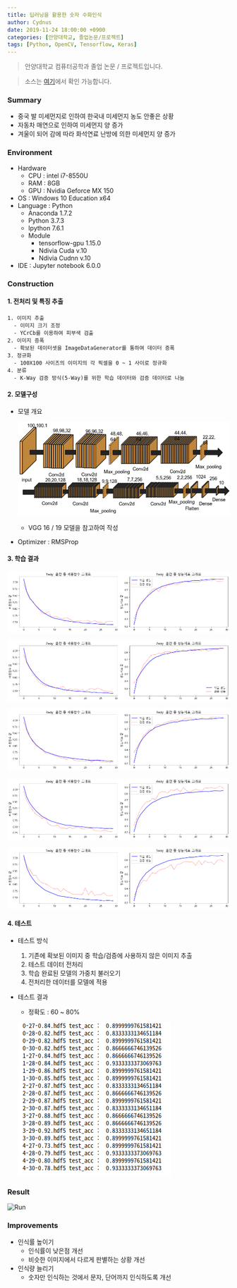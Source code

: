 ```yaml
---
title: 딥러닝을 활용한 숫자 수화인식
author: Cydnus
date: 2019-11-24 18:00:00 +0900
categories: [안양대학교, 졸업논문/프로젝트]
tags: [Python, OpenCV, Tensorflow, Keras]
---
```


> 안양대학교 컴퓨터공학과 졸업 논문 / 프로젝트입니다.

> 소스는 [여기](https://github.com/Cydnus/Study_files/tree/main/Certificated_Programs/%EC%BB%B4%ED%93%A8%ED%84%B0%EA%B3%B5%ED%95%99%EA%B3%BC/%EC%88%AB%EC%9E%90%EC%88%98%ED%99%94%EC%9D%B8%EC%8B%9D)에서 확인 가능합니다.

### Summary

- 중국 발 미세먼지로 인하여 한국내 미세먼지 농도 안좋은 상황
- 자동차 매연으로 인하여 미세먼지 양 증가
- 겨울이 되어 감에 따라 화석연료 난방에 의한 미세먼지 양 증가

### Environment

- Hardware
  - CPU : intel i7-8550U
  - RAM : 8GB
  - GPU : Nvidia Geforce MX 150
- OS : Windows 10 Education x64
- Language : Python
  - Anaconda 1.7.2
  - Python 3.7.3
  - Ipython 7.6.1
  - Module
    - tensorflow-gpu 1.15.0
    - Ndivia Cuda v.10
    - Ndivia Cudnn v.10
- IDE : Jupyter notebook 6.0.0

### Construction

#### 1. 전처리 및 특징 추출

    1. 이미지 추출
      - 이미지 크기 조정
      - YCrCb를 이용하여 피부색 검출
    2. 이미지 증폭
      - 확보된 데이터셋을 ImageDataGenerator를 통하여 데이터 증폭
    3. 정규화
      - 100X100 사이즈의 이미지의 각 픽셀을 0 ~ 1 사이로 정규화
    4. 분류
      - K-Way 검증 방식(5-Way)를 위한 학습 데이터와 검증 데이터로 나눔

#### 2. 모델구성

- 모델 개요

  ![model image](/posts/191124_GP/model.png)

  - VGG 16 / 19 모델을 참고하여 작성

- Optimizer : RMSProp

#### 3. 학습 결과

![1-Way](/posts/191124_GP/index1.png)

![2-Way](/posts/191124_GP/index2.png)

![3-Way](/posts/191124_GP/index3.png)

![4-Way](/posts/191124_GP/index4.png)

![5-Way](/posts/191124_GP/index5.png)

#### 4. 테스트

- 테스트 방식

  1. 기존에 확보된 이미지 중 학습/검증에 사용하지 않은 이미지 추출
  2. 테스트 데이터 전처리
  3. 학습 완료된 모델의 가중치 불러오기
  4. 전처리한 데이터를 모델에 적용

- 테스트 결과

  - 정확도 : 60 ~ 80%

  ![test result](/posts/191124_GP/Test_Result.png)

### Result

![Run](/posts/191124_GP/run.gif)

### Improvements

- 인식률 높이기
  - 인식률이 낮은점 개선
  - 비슷한 이미지에서 다르게 판별하는 상황 개선
- 인식량 늘리기
  - 숫자만 인식하는 것에서 문자, 단어까지 인식하도록 개선
